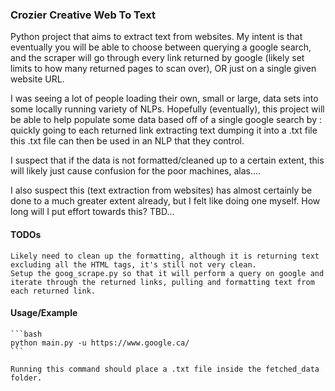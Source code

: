 ### Crozier Creative Web To Text

Python project that aims to extract text from websites. My intent is that eventually you will be able to choose between querying a google search, and the scraper will go through every link returned by google (likely set limits to how many returned pages to scan over), OR just on a single given website URL.

I was seeing a lot of people loading their own, small or large, data sets into some locally running variety of NLPs. Hopefully (eventually), this project will be able to help populate some data based off of a single google search by :
quickly going to each returned link
extracting text
dumping it into a .txt file
this .txt file can then be used in an NLP that they control.

I suspect that if the data is not formatted/cleaned up to a certain extent, this will likely just cause confusion for the poor machines, alas....

I also suspect this (text extraction from websites) has almost certainly be done to a much greater extent already, but I felt like doing one myself. How long will I put effort towards this? TBD...

#### TODOs

    Likely need to clean up the formatting, although it is returning text excluding all the HTML tags, it's still not very clean.
    Setup the goog_scrape.py so that it will perform a query on google and iterate through the returned links, pulling and formatting text from each returned link.

#### Usage/Example

    ```bash
    python main.py -u https://www.google.ca/
    ```

    Running this command should place a .txt file inside the fetched_data folder.
